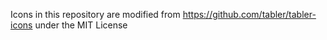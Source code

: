 Icons in this repository are modified from https://github.com/tabler/tabler-icons under the MIT License